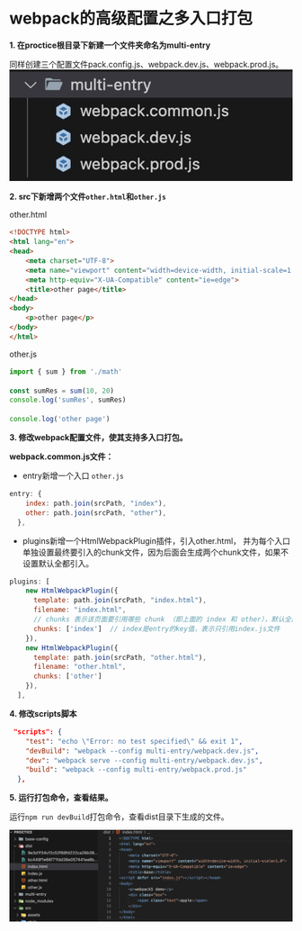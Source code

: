 # webpack的高级配置之多入口打包

**1. 在proctice根目录下新建一个文件夹命名为multi-entry**

同样创建三个配置文件pack.config.js、webpack.dev.js、webpack.prod.js。
![multi-entry-folder](../../../images/前端工程化/webpack/multi-entry-folder.jpg)

**2. src下新增两个文件`other.html`和`other.js`**

other.html
```html
<!DOCTYPE html>
<html lang="en"> 
<head>
    <meta charset="UTF-8">
    <meta name="viewport" content="width=device-width, initial-scale=1.0">
    <meta http-equiv="X-UA-Compatible" content="ie=edge">
    <title>other page</title>
</head>
<body>
    <p>other page</p>
</body>
</html>
```

other.js
```js
import { sum } from './math'

const sumRes = sum(10, 20)
console.log('sumRes', sumRes)

console.log('other page')
```

**3. 修改webpack配置文件，使其支持多入口打包。**

**webpack.common.js文件：** 
- entry新增一个入口 `other.js`
```js
entry: {
    index: path.join(srcPath, "index"),
    other: path.join(srcPath, "other"),
  },
```
- plugins新增一个HtmlWebpackPlugin插件，引入other.html， 并为每个入口单独设置最终要引入的chunk文件，因为后面会生成两个chunk文件，如果不设置默认全都引入。
```js
plugins: [
    new HtmlWebpackPlugin({
      template: path.join(srcPath, "index.html"),
      filename: "index.html",
      // chunks 表示该页面要引用哪些 chunk （即上面的 index 和 other），默认全部引用
      chunks: ['index']  // index是entry的key值，表示只引用index.js文件
    }),
    new HtmlWebpackPlugin({
      template: path.join(srcPath, "other.html"),
      filename: "other.html",
      chunks: ['other']
    }),
  ],
```

**4. 修改scripts脚本**
```json
 "scripts": {
    "test": "echo \"Error: no test specified\" && exit 1",
    "devBuild": "webpack --config multi-entry/webpack.dev.js",
    "dev": "webpack serve --config multi-entry/webpack.dev.js",
    "build": "webpack --config multi-entry/webpack.prod.js"
  },
```

**5. 运行打包命令，查看结果。**

运行`npm run devBuild`打包命令，查看dist目录下生成的文件。

![multi-entry-result](../../../images/前端工程化/webpack/multi-entry-result.jpg)